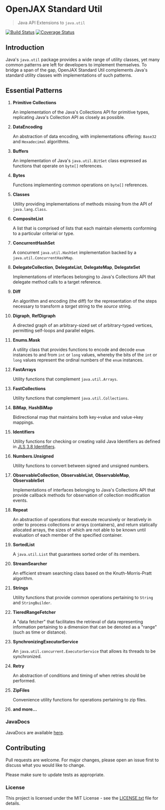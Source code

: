 # OpenJAX Standard Util

> Java API Extensions to `java.util`

[![Build Status](https://travis-ci.org/openjax/standard-util.png)](https://travis-ci.org/openjax/standard-util)
[![Coverage Status](https://coveralls.io/repos/github/openjax/standard-util/badge.svg)](https://coveralls.io/github/openjax/standard-util)

## Introduction

Java's `java.util` package provides a wide range of utility classes, yet many common patterns are left for developers to implement themselves. To bridge a span of the gap, OpenJAX Standard Util complements Java's standard utility classes with implementations of such patterns.

## Essential Patterns

1. **Primitive Collections**

    An implementation of the Java's Collections API for primitive types, replicating Java's Collection API as closely as possible.

2. **DataEncoding**

    An abstraction of data encoding, with implementations offering: `Base32` and `Hexadecimal` algorithms.

3. **Buffers**

    An implementation of Java's `java.util.BitSet` class expressed as functions that operate on `byte[]` references.

4. **Bytes**

    Functions implementing common operations on `byte[]` references.

5. **Classes**

    Utility providing implementations of methods missing from the API of `java.lang.Class`.

6. **CompositeList**

    A list that is comprised of lists that each maintain elements conforming to a particular criterial or type.

7. **ConcurrentHashSet**

    A concurrent `java.util.HashSet` implementation backed by a `java.util.ConcurrentHashMap`.

8. **DelegateCollection**, **DelegateList**, **DelegateMap**, **DelegateSet**

    Implementations of interfaces belonging to Java's Collections API that delegate method calls to a target reference.

9. **Diff**

    An algorithm and encoding (the diff) for the representation of the steps necessary to transform a _target_ string to the _source_ string.

10. **Digraph**, **RefDigraph**

    A directed graph of an arbitrary-sized set of arbitrary-typed vertices, permitting self-loops and parallel edges.

11. **Enums.Mask**

    A utility class that provides functions to encode and decode `enum` instances to and from `int` or `long` values, whereby the bits of the `int` or `long` values represent the ordinal numbers of the `enum` instances.

12. **FastArrays**

    Utility functions that complement `java.util.Arrays`.

13. **FastCollections**

    Utility functions that complement `java.util.Collections`.

14. **BiMap**, **HashBiMap**

    Bidirectional map that maintains both key-&gt;value and value-&gt;key mappings.

15. **Identifiers**

    Utility functions for checking or creating valid Java Identifiers as defined in <a href="https://docs.oracle.com/javase/specs/jls/se7/html/jls-3.html#jls-3.8">JLS 3.8 Identifiers</a>.

16. **Numbers.Unsigned**

    Utility functions to convert between signed and unsigned numbers.

17. **ObservableCollection**, **ObservableList**, **ObservableMap**, **ObservableSet**

    Implementations of interfaces belonging to Java's Collections API that provide callback methods for observation of collection modification events.

18. **Repeat**

    An abstraction of operations that execute recursively or iteratively in order to process collections or arrays (containers), and return statically allocated arrays, the sizes of which are not able to be known until evaluation of each member of the specified container.

19. **SortedList**

    A `java.util.List` that guarantees sorted order of its members.

20. **StreamSearcher**

    An efficient stream searching class based on the Knuth-Morris-Pratt algorithm.

21. **Strings**

    Utility functions that provide common operations pertaining to `String` and `StringBuilder`.

22. **TieredRangeFetcher**

    A "data fetcher" that facilitates the retrieval of data representing information pertaining to a dimension that can be denoted as a "range" (such as time or distance).

23. **SynchronizingExecutorService**

    An `java.util.concurrent.ExecutorService` that allows its threads to be synchronized.

24. **Retry**

    An abstraction of conditions and timing of when retries should be performed.

25. **ZipFiles**

    Convenience utility functions for operations pertaining to zip files.

26. **and more...**

### JavaDocs

JavaDocs are available [here](https://standard.openjax.org/util/apidocs/).

## Contributing

Pull requests are welcome. For major changes, please open an issue first to discuss what you would like to change.

Please make sure to update tests as appropriate.

### License

This project is licensed under the MIT License - see the [LICENSE.txt](LICENSE.txt) file for details.